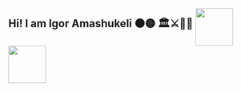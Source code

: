 ## Hi! I am Igor Amashukeli ⚫🟡   🏛️⚔️📜🏺 <img src="https://github.com/IgorAmashukeli/IgorAmashukeli/blob/main/tenor.gif" width="75" height="auto" align="middle"> <img src="https://media1.tenor.com/m/mie1MADIwxMAAAAd/spqr-rome.gif" width="75" height="auto" align="middle">

<!--
**IgorAmashukeli/IgorAmashukeli** is a ✨ _special_ ✨ repository because its `README.md` (this file) appears on your GitHub profile.

Here are some ideas to get you started:

- 🔭 I’m currently working on ...
- 🌱 I’m currently learning ...
- 👯 I’m looking to collaborate on ...
- 🤔 I’m looking for help with ...
- 💬 Ask me about ...
- 📫 How to reach me: ...
- 😄 Pronouns: ...
- ⚡ Fun fact: ...
-->



